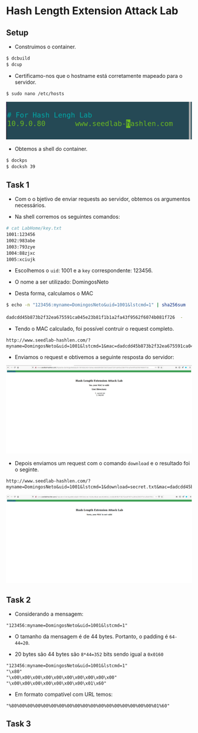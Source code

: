 # Hash Length Extension Attack Lab

## Setup

- Construimos o container. 

```bash
$ dcbuild
$ dcup
```

- Certificamo-nos que o hostname está corretamente mapeado para o servidor.

```bash
$ sudo nano /etc/hosts
```

![image](screenshots/LB10_1.png)

- Obtemos a shell do container.

```bash
$ dockps
$ docksh 39
```

## Task 1

- Com o o bjetivo de enviar requests ao servidor, obtemos os argumentos necessários.

- Na shell corremos os seguintes comandos:

```bash
# cat LabHome/key.txt
1001:123456
1002:983abe
1003:793zye
1004:88zjxc
1005:xciujk
```

- Escolhemos o `uid`: 1001 e a `key` correspondente: 123456.

- O nome a ser utilizado: DomingosNeto

- Desta forma, calculamos o MAC

```bash
$ echo -n "123456:myname=DomingosNeto&uid=1001&lstcmd=1" | sha256sum

dadcdd45b873b2f32ea675591ca045e23b81f1b1a2fa43f9562f6074b081f726  -
```

- Tendo o MAC calculado, foi possível contruir o request completo.

```
http://www.seedlab-hashlen.com/?myname=DomingosNeto&uid=1001&lstcmd=1&mac=dadcdd45b873b2f32ea675591ca045e23b81f1b1a2fa43f9562f6074b081f726
```

- Enviamos o request e obtivemos a seguinte resposta do servidor:

![image](screenshots/LB10_2.png)

- Depois enviamos um request com o comando `download` e o resultado foi o seginte.

```
http://www.seedlab-hashlen.com/?myname=DomingosNeto&uid=1001&lstcmd=1&download=secret.txt&mac=dadcdd45b873b2f32ea675591ca045e23b81f1b1a2fa43f9562f6074b081f726
```

![image](screenshots/LB10_3.png)

## Task 2

- Considerando a mensagem:

```
"123456:myname=DomingosNeto&uid=1001&lstcmd=1"
```

- O tamanho da mensagem é de 44 bytes. Portanto, o padding é `64-44=20`.

- 20 bytes são 44 bytes são `8*44=352` bits sendo igual a `0x0160`

```
"123456:myname=DomingosNeto&uid=1001&lstcmd=1"
"\x80"
"\x00\x00\x00\x00\x00\x00\x00\x00\x00\x00"
"\x00\x00\x00\x00\x00\x00\x00\x01\x60"
```

- Em formato compatível com URL temos:

```
"%80%00%00%00%00%00%00%00%00%00%00%00%00%00%00%00%00%00%01%60"
```

## Task 3



